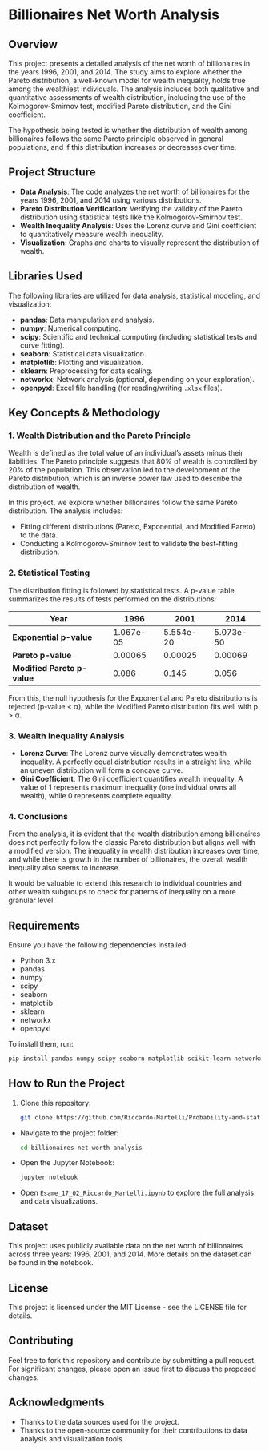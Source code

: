 # Billionaires Net Worth Analysis

## Overview
This project presents a detailed analysis of the net worth of billionaires in the years 1996, 2001, and 2014. The study aims to explore whether the Pareto distribution, a well-known model for wealth inequality, holds true among the wealthiest individuals. The analysis includes both qualitative and quantitative assessments of wealth distribution, including the use of the Kolmogorov-Smirnov test, modified Pareto distribution, and the Gini coefficient. 

The hypothesis being tested is whether the distribution of wealth among billionaires follows the same Pareto principle observed in general populations, and if this distribution increases or decreases over time.

## Project Structure
- **Data Analysis**: The code analyzes the net worth of billionaires for the years 1996, 2001, and 2014 using various distributions.
- **Pareto Distribution Verification**: Verifying the validity of the Pareto distribution using statistical tests like the Kolmogorov-Smirnov test.
- **Wealth Inequality Analysis**: Uses the Lorenz curve and Gini coefficient to quantitatively measure wealth inequality.
- **Visualization**: Graphs and charts to visually represent the distribution of wealth.

## Libraries Used
The following libraries are utilized for data analysis, statistical modeling, and visualization:

- **pandas**: Data manipulation and analysis.
- **numpy**: Numerical computing.
- **scipy**: Scientific and technical computing (including statistical tests and curve fitting).
- **seaborn**: Statistical data visualization.
- **matplotlib**: Plotting and visualization.
- **sklearn**: Preprocessing for data scaling.
- **networkx**: Network analysis (optional, depending on your exploration).
- **openpyxl**: Excel file handling (for reading/writing `.xlsx` files).

## Key Concepts & Methodology
### 1. **Wealth Distribution and the Pareto Principle**
Wealth is defined as the total value of an individual’s assets minus their liabilities. The Pareto principle suggests that 80% of wealth is controlled by 20% of the population. This observation led to the development of the Pareto distribution, which is an inverse power law used to describe the distribution of wealth.

In this project, we explore whether billionaires follow the same Pareto distribution. The analysis includes:
- Fitting different distributions (Pareto, Exponential, and Modified Pareto) to the data.
- Conducting a Kolmogorov-Smirnov test to validate the best-fitting distribution.
  
### 2. **Statistical Testing**
The distribution fitting is followed by statistical tests. A p-value table summarizes the results of tests performed on the distributions:

| Year  | 1996 | 2001 | 2014 |
|-------|------|------|------|
| **Exponential p-value** | 1.067e-05 | 5.554e-20 | 5.073e-50 |
| **Pareto p-value** | 0.00065 | 0.00025 | 0.00069 |
| **Modified Pareto p-value** | 0.086 | 0.145 | 0.056 |

From this, the null hypothesis for the Exponential and Pareto distributions is rejected (p-value < α), while the Modified Pareto distribution fits well with p > α.

### 3. **Wealth Inequality Analysis**
- **Lorenz Curve**: The Lorenz curve visually demonstrates wealth inequality. A perfectly equal distribution results in a straight line, while an uneven distribution will form a concave curve.
- **Gini Coefficient**: The Gini coefficient quantifies wealth inequality. A value of 1 represents maximum inequality (one individual owns all wealth), while 0 represents complete equality.

### 4. **Conclusions**
From the analysis, it is evident that the wealth distribution among billionaires does not perfectly follow the classic Pareto distribution but aligns well with a modified version. The inequality in wealth distribution increases over time, and while there is growth in the number of billionaires, the overall wealth inequality also seems to increase.

It would be valuable to extend this research to individual countries and other wealth subgroups to check for patterns of inequality on a more granular level.

## Requirements
Ensure you have the following dependencies installed:

- Python 3.x
- pandas
- numpy
- scipy
- seaborn
- matplotlib
- sklearn
- networkx
- openpyxl

To install them, run:

```bash
pip install pandas numpy scipy seaborn matplotlib scikit-learn networkx openpyxl
```
## How to Run the Project

1. Clone this repository:

   ```bash
   git clone https://github.com/Riccardo-Martelli/Probability-and-statistics.git
   ```
- Navigate to the project folder:

  ```bash
  cd billionaires-net-worth-analysis
  ```
- Open the Jupyter Notebook:

  ```bash
  jupyter notebook
  ```
- Open `Esame_17_02_Riccardo_Martelli.ipynb` to explore the full analysis and data visualizations.
## Dataset

This project uses publicly available data on the net worth of billionaires across three years: 1996, 2001, and 2014. More details on the dataset can be found in the notebook.

## License

This project is licensed under the MIT License - see the LICENSE file for details.

## Contributing

Feel free to fork this repository and contribute by submitting a pull request. For significant changes, please open an issue first to discuss the proposed changes.

## Acknowledgments

- Thanks to the data sources used for the project.
- Thanks to the open-source community for their contributions to data analysis and visualization tools.

